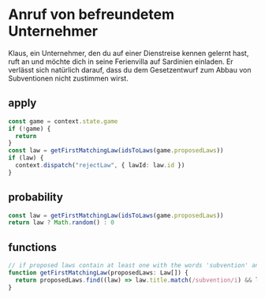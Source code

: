 # Anruf von befreundetem Unternehmer

Klaus, ein Unternehmer, den du auf einer Dienstreise kennen gelernt hast, ruft an und möchte dich in seine
Ferienvilla auf Sardinien einladen. Er verlässt sich natürlich darauf, dass du dem Gesetzentwurf zum Abbau
von Subventionen nicht zustimmen wirst.

## apply

```typescript
const game = context.state.game
if (!game) {
  return
}
const law = getFirstMatchingLaw(idsToLaws(game.proposedLaws))
if (law) {
  context.dispatch("rejectLaw", { lawId: law.id })
}
```

## probability

```typescript
const law = getFirstMatchingLaw(idsToLaws(game.proposedLaws))
return law ? Math.random() : 0
```

## functions

```typescript
// if proposed laws contain at least one with the words 'subvention' and 'abbau', this event might occur
function getFirstMatchingLaw(proposedLaws: Law[]) {
  return proposedLaws.find((law) => law.title.match(/subvention/i) && law.title.match(/abbau/i))
}
```
